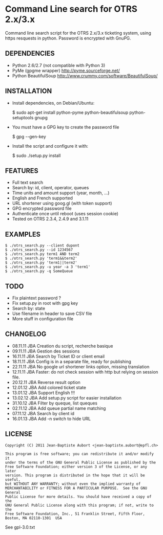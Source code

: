 Command Line search for OTRS 2.x/3.x
==================================

Command line search script for the OTRS 2.x/3.x ticketing system, using https resquests in python. Password is encrypted with GnuPG.

DEPENDENCIES
------------
- Python 2.6/2.7 (not compatible with Python 3)
- PyMe (gpgme wrapper) http://pyme.sourceforge.net/
- Python BeautifulSoup http://www.crummy.com/software/BeautifulSoup/

INSTALLATION
------------
- Install dependencies, on Debian/Ubuntu:

    $ sudo apt-get install python-pyme python-beautifulsoup python-setuptools gnupg

- You must have a GPG key to create the password file

    $ gpg --gen-key

- Install the script and configure it with:

    $ sudo ./setup.py install

FEATURES
--------
- Full text search
- Search by: id, client, operator, queues
- Time units and amount support (year, month, ...)
- English and French supported
- URL shortener using goog.gl (with token support)
- GPG encrypted password file
- Authenticate once until reboot (uses session cookie)
- Tested on OTRS 2.3.4, 2.4.9 and 3.1.11

EXAMPLES
--------
    $ ./otrs_search.py --client dupont
    $ ./otrs_search.py --id 1234567
    $ ./otrs_search.py term1 AND term2
    $ ./otrs_search.py 'term1&&term2'
    $ ./otrs_search.py 'term1||term2'
    $ ./otrs_search.py -u year -a 3 'term1'
    $ ./otrs_search.py -q SomeQueue

TODO
----
- Fix plaintext password ?
- Fix setup.py in root with gpg key
- Search by: state
- Use filename in header to save CSV file
- More stuff in configuration file

CHANGELOG
---------
- 08.11.11 JBA Creation du script, recherche basique
- 09.11.11 JBA Gestion des sessions 
- 16.11.11 JBA Search by Ticket ID or client email 
- 18.11.11 JBA Config is in a separate file, ready for publishing
- 22.11.11 JBA No google url shortener links option, missing translation
- 12.11.11 JBA Faster: do not check session with http but relying on session file.
- 20.12.11 JBA Reverse result option
- 12.01.12 JBA Add colored ticket state
- 13.01.12 JBA Support English !!!
- 13.02.12 JBA Add setup.py script for easier installation
- 31.10.12 JBA Filter by queque, list queques
- 02.11.12 JBA Add queue partial name matching
- 07.11.12 JBA Search by client id
- 16.01.13 JBA Add -n switch to hide URL

LICENSE
-------

    Copyright (C) 2011 Jean-Baptiste Aubort <jean-baptiste.aubort@epfl.ch>

    This program is free software; you can redistribute it and/or modify it
    under the terms of the GNU General Public License as published by the
    Free Software Foundation; either version 3 of the License, or any later
    version. This program is distributed in the hope that it will be useful,
    but WITHOUT ANY WARRANTY; without even the implied warranty of
    MERCHANTABILITY or FITNESS FOR A PARTICULAR PURPOSE.  See the GNU General
    Public License for more details. You should have received a copy of the
    GNU General Public License along with this program; if not, write to the
    Free Software Foundation, Inc., 51 Franklin Street, Fifth Floor, Boston, MA 02110-1301  USA

See gpl-3.0.txt
